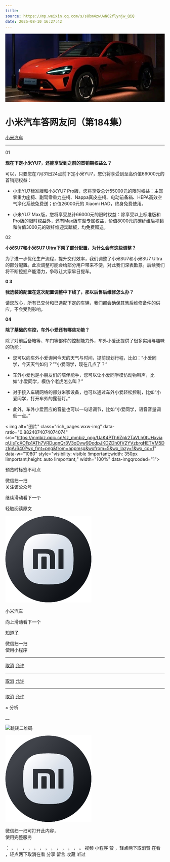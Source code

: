 ```yaml
---
title: 
source: https://mp.weixin.qq.com/s/s8bm4zwUwN02flynjw_QiQ
date: 2025-08-10 16:27:42
---
```


![cover_image](images/img_df1f9788.jpg)


#  小米汽车答网友问（第184集）


[ 小米汽车 ](<javascript:void\(0\);>)

______

01

**现在下定小米YU7，还能享受到之前的首销期权益么？**

可以，只要您在7月31日24点前下定小米YU7，您仍将享受到至高价值66000元的首销期权益：

  * 小米YU7标准版和小米YU7 Pro版，您将享受总计55000元的限时权益：主驾零重力座椅、副驾零重力座椅、Nappa真皮座椅、电动前备箱、HEPA高效空气净化系统免费送；价值26000元的 Xiaomi HAD，终身免费使用。

  * 小米YU7 Max版，您将享受总计66000元的限时权益：除享受以上标准版和Pro版的限时权益外，还有Max版车型专属权益，价值8000元的碳纤维后视镜和价值3000元的碳纤维迎宾踏板，均免费赠送。

02

**小米****SU7****和小米****SU7 Ultra****下架了部分配置，为什么会有这些调整？**

为了进一步优化生产流程，提升交付效率，我们调整了小米SU7和小米SU7 Ultra的部分配置。此次调整可能会给部分用户带来不便，对此我们深表歉意。后续我们将不断挖掘产能潜力，争取让大家早日提车。

**0 3**

**我选装的配置在这次配置调整中下线了，那以后售后维修怎么办？**

请您放心，所有已交付和已选配下定的车辆，我们都会确保其售后维修备件的供应，不会受到影响。

**04**

**除了基础的车控，车外****小爱****还有哪些功能？**

除了对前后备箱等、车门等部件的控制能力外，车外小爱还提供了很多实用与趣味的功能：

  * 您可以向车外小爱询问今天的天气与时间，提前规划行程，比如：“小爱同学，今天天气如何？”“小爱同学，现在几点了？”

  * 车外小爱也是小朋友们的陪伴能手，您可以让小爱同学模仿动物叫声，比如“小爱同学，模仿个老虎怎么叫？”

  * 对于接入车辆网络的部分米家设备，也可以通过车外小爱轻松控制，比如“小爱同学，打开车外的露营灯。”

  * 此外，车外小爱回应的音量也可以一句话调节，比如“小爱同学，语音音量调低一点。”

  

  

< img alt="图片" class="rich_pages wxw-img" data-ratio="0.8824074074074074" src="https://mmbiz.qpic.cn/sz_mmbiz_png/UaK4PTh6Zpk2TaVLh0tUHxviapUIsTcXOFp1ATh7VRDuqnQr3V3oDvw9DodpJKDZDh0fV2YVzbrgHETVM5DzIqA/640?wx_fmt=png&from=appmsg&wxfrom=5&wx_lazy=1&wx_co=1" data-w="1080" style="visibility: visible !important;width: 350px !important;height: auto !important;" width="100%" data-imgqrcoded="1">  
[](<>)

预览时标签不可点

微信扫一扫  
关注该公众号

继续滑动看下一个

轻触阅读原文

![img_97d833da.jpg](images/img_97d833da.jpg)

小米汽车 

向上滑动看下一个

[知道了](<javascript:;>)

微信扫一扫  
使用小程序

****

[取消](<javascript:void\(0\);>) [允许](<javascript:void\(0\);>)

****

[取消](<javascript:void\(0\);>) [允许](<javascript:void\(0\);>)

****

[取消](<javascript:void\(0\);>) [允许](<javascript:void\(0\);>)

× 分析

__

![跳转二维码]()

![作者头像](images/img_97d833da.jpg)

微信扫一扫可打开此内容，  
使用完整服务

： ， ， ， ， ， ， ， ， ， ， ， ， 。 视频 小程序 赞 ，轻点两下取消赞 在看 ，轻点两下取消在看 分享 留言 收藏 听过